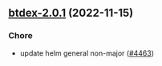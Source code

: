 

## [btdex-2.0.1](https://github.com/truecharts/charts/compare/btdex-2.0.0...btdex-2.0.1) (2022-11-15)

### Chore

- update helm general non-major ([#4463](https://github.com/truecharts/charts/issues/4463))
  
  